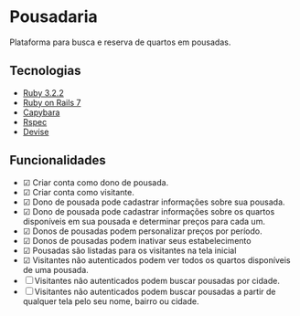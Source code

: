 # Pousadaria

Plataforma para busca e reserva de quartos em pousadas.

## Tecnologias
- [Ruby 3.2.2](https://github.com/ruby/ruby)
- [Ruby on Rails 7](https://github.com/rails/rails)
- [Capybara](https://github.com/teamcapybara/capybara)
- [Rspec](https://github.com/rspec/rspec-rails)
- [Devise](https://github.com/heartcombo/devise)

## Funcionalidades

- ☑ Criar conta como dono de pousada.
- ☑ Criar conta como visitante.
- ☑ Dono de pousada pode cadastrar informações sobre sua pousada.
- ☑ Dono de pousada pode cadastrar informações sobre os quartos disponíveis em sua pousada e determinar preços para cada um.
- ☑ Donos de pousadas podem personalizar preços por período.
- ☑ Donos de pousadas podem inativar seus estabelecimento
- ☑ Pousadas são listadas para os visitantes na tela inicial
- ☑ Visitantes não autenticados podem ver todos os quartos disponíveis de uma pousada.
- ☐ Visitantes não autenticados podem buscar pousadas por cidade.
- ☐ Visitantes não autenticados podem buscar pousadas a partir de qualquer tela pelo seu nome, bairro ou cidade.